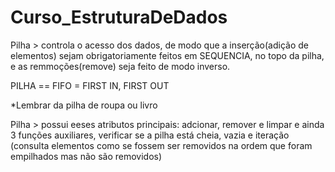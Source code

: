 # Curso_EstruturaDeDados

Pilha > controla o acesso dos dados, de modo que a inserção(adição de elementos) sejam obrigatoriamente feitos em SEQUENCIA,
no topo da pilha, e as remmoções(remove) seja feito de modo inverso. 

PILHA == FIFO = FIRST IN, FIRST OUT

*Lembrar da pilha de roupa ou livro

Pilha > possui eeses atributos principais: adcionar, remover e limpar
e ainda 3 funções auxiliares, verificar se a pilha está cheia, vazia e
iteração (consulta elementos como se fossem ser removidos na ordem que foram empilhados mas não são removidos) 
